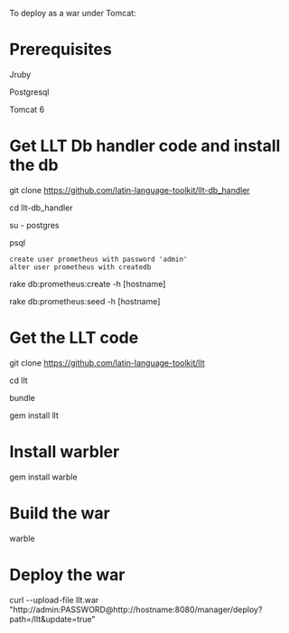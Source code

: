 To deploy as a war under Tomcat:

# Prerequisites

Jruby 

Postgresql

Tomcat 6

# Get LLT Db handler code and install the db
git clone https://github.com/latin-language-toolkit/llt-db_handler

cd llt-db_handler

su - postgres

psql

    create user prometheus with password 'admin'
    alter user prometheus with createdb

rake db:prometheus:create -h [hostname]

rake db:prometheus:seed -h [hostname]

# Get the LLT code

git clone https://github.com/latin-language-toolkit/llt

cd llt

bundle

gem install llt

# Install warbler

gem install warble

# Build the war

warble

# Deploy the war

curl --upload-file llt.war "http://admin:PASSWORD@http://hostname:8080/manager/deploy?path=/llt&update=true"


